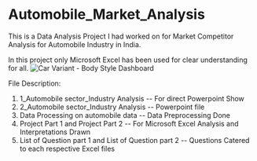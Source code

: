 # Automobile_Market_Analysis

This is a Data Analysis Project I had worked on for Market Competitor Analysis for Automobile Industry in India.

In this project only Microsoft Excel has been used for clear understanding for all.
![Car Variant - Body Style Dashboard](https://github.com/user-attachments/assets/bf96148d-82ef-4d3f-9985-ddffe2a590ac)


File Description:

1. 1_Automobile sector_Industry Analysis -- For direct Powerpoint Show
2. 2_Automobile sector_Industry Analysis -- Powerpoint file
3. Data Processing on automobile data -- Data Preprocessing Done
4. Project Part 1 and Project Part 2 -- For Microsoft Excel Analysis and Interpretations Drawn
5. List of Question part 1 and List of Question part 2 -- Questions Catered to each respective Excel files

